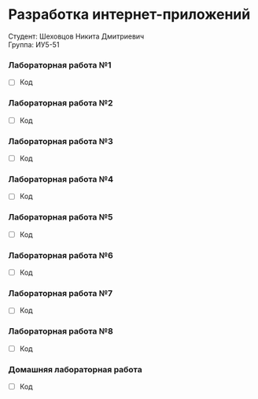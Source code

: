 # Разработка интернет-приложений
 Студент: Шеховцов Никита Дмитриевич  
 Группа: ИУ5-51
 
 ### Лабораторная работа №1
 - [ ] Код
 ### Лабораторная работа №2
 - [ ] Код
 ### Лабораторная работа №3
 - [ ] Код
 ### Лабораторная работа №4
 - [ ] Код
 ### Лабораторная работа №5
 - [ ] Код
 ### Лабораторная работа №6
 - [ ] Код
 ### Лабораторная работа №7
 - [ ] Код
  ### Лабораторная работа №8
 - [ ] Код
 ### Домашняя лабораторная работа
 - [ ] Код

